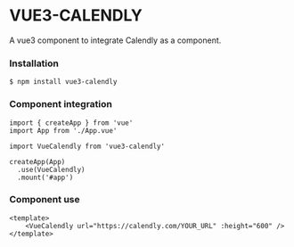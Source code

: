 # VUE3-CALENDLY

A vue3 component to integrate Calendly as a component.

### Installation

```
$ npm install vue3-calendly
```

### Component integration

```
import { createApp } from 'vue'
import App from './App.vue'

import VueCalendly from 'vue3-calendly'

createApp(App)
  .use(VueCalendly)
  .mount('#app')
  ```

### Component use

```
<template>
    <VueCalendly url="https://calendly.com/YOUR_URL" :height="600" />
</template>
```
